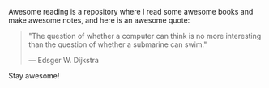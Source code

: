 Awesome reading is a repository where I read some awesome books and make awesome notes, and here is an awesome quote:
> "The question of whether a computer can think is no more interesting than the question of whether a submarine can swim."
> 
> ― Edsger W. Dijkstra

Stay awesome!
